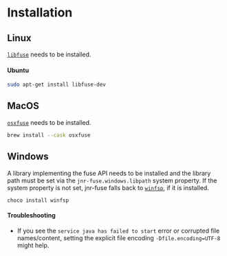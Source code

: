 Installation
==

## Linux

[`libfuse`](https://github.com/libfuse/libfuse) needs to be installed.

#### Ubuntu
```bash
sudo apt-get install libfuse-dev
``` 

## MacOS

[`osxfuse`](https://osxfuse.github.io) needs to be installed.

```bash
brew install --cask osxfuse
```

## Windows

A library implementing the fuse API needs to be installed and the library path must be set via the `jnr-fuse.windows.libpath` system property.
If the system property is not set, jnr-fuse falls back to [`winfsp`](https://github.com/billziss-gh/winfsp), if it is installed.
```batch
choco install winfsp
```

#### Troubleshooting

* If you see the `service java has failed to start` error or corrupted file names/content, setting
the explicit file encoding `-Dfile.encoding=UTF-8` might help.